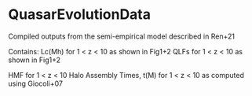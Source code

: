 # QuasarEvolutionData
Compiled outputs from the semi-empirical model described in Ren+21

Contains:
Lc(Mh) for 1 < z < 10 as shown in Fig1+2
QLFs for 1 < z < 10 as shown in Fig1+2

HMF for 1 < z < 10
Halo Assembly Times, t(M) for 1 < z < 10 as computed using Giocoli+07
